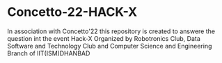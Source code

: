 # Concetto-22-HACK-X
In association with Concetto'22 this repository is created to answere the question int the event Hack-X Organized by Robotronics Club, Data Software and Technology Club and Computer Science and Engineering Branch of IIT(ISM)DHANBAD
